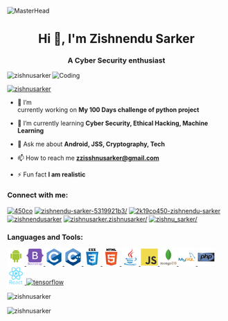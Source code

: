 ![MasterHead](https://media-exp2.licdn.com/dms/image/C5112AQF9a-hvzWn8uA/article-cover_image-shrink_600_2000/0/1574956586430?e=1663200000&v=beta&t=MC4wANQX8uIgE5pKU44_jzotKp80TV43db02OgUM6jE)
<h1 align="center">Hi 👋, I'm Zishnendu Sarker</h1>
<h3 align="center">A Cyber Security enthusiast</h3>
<img align="right" alt="Coding" width="400" height="70" src="https://i.gifer.com/Pxws.gif">

<p align="left"> <img src="https://komarev.com/ghpvc/?username=zishnusarker&label=Profile%20views&color=0e75b6&style=flat" alt="zishnusarker" /> </p>

<p align="left"> <a href="https://github.com/ryo-ma/github-profile-trophy"><img src="https://github-profile-trophy.vercel.app/?username=zishnusarker" alt="zishnusarker" /></a> </p>

- 🔭 I’m currently working on **My 100 Days challenge of python project**

- 🌱 I’m currently learning **Cyber Security, Ethical Hacking, Machine Learning**

- 💬 Ask me about **Android, JSS, Cryptography, Tech**

- 📫 How to reach me **zzisshnusarker@gmail.com**

- ⚡ Fun fact **I am realistic**

<h3 align="left">Connect with me:</h3>
<p align="left">
<a href="https://twitter.com/450co" target="blank"><img align="center" src="https://raw.githubusercontent.com/rahuldkjain/github-profile-readme-generator/master/src/images/icons/Social/twitter.svg" alt="450co" height="30" width="40" /></a>
<a href="https://linkedin.com/in/zishnendu-sarker-5319921b3/" target="blank"><img align="center" src="https://raw.githubusercontent.com/rahuldkjain/github-profile-readme-generator/master/src/images/icons/Social/linked-in-alt.svg" alt="zishnendu-sarker-5319921b3/" height="30" width="40" /></a>
<a href="https://stackoverflow.com/users/2k19co450-zishnendu-sarker" target="blank"><img align="center" src="https://raw.githubusercontent.com/rahuldkjain/github-profile-readme-generator/master/src/images/icons/Social/stack-overflow.svg" alt="2k19co450-zishnendu-sarker" height="30" width="40" /></a>
<a href="https://kaggle.com/zishnendusarker" target="blank"><img align="center" src="https://raw.githubusercontent.com/rahuldkjain/github-profile-readme-generator/master/src/images/icons/Social/kaggle.svg" alt="zishnendusarker" height="30" width="40" /></a>
<a href="https://fb.com/zishnusarker.zishnusarker/" target="blank"><img align="center" src="https://raw.githubusercontent.com/rahuldkjain/github-profile-readme-generator/master/src/images/icons/Social/facebook.svg" alt="zishnusarker.zishnusarker/" height="30" width="40" /></a>
<a href="https://instagram.com/zishnu_sarker/" target="blank"><img align="center" src="https://raw.githubusercontent.com/rahuldkjain/github-profile-readme-generator/master/src/images/icons/Social/instagram.svg" alt="zishnu_sarker/" height="30" width="40" /></a>
</p>

<h3 align="left">Languages and Tools:</h3>
<p align="left"> <a href="https://developer.android.com" target="_blank" rel="noreferrer"> <img src="https://raw.githubusercontent.com/devicons/devicon/master/icons/android/android-original-wordmark.svg" alt="android" width="40" height="40"/> </a> <a href="https://getbootstrap.com" target="_blank" rel="noreferrer"> <img src="https://raw.githubusercontent.com/devicons/devicon/master/icons/bootstrap/bootstrap-plain-wordmark.svg" alt="bootstrap" width="40" height="40"/> </a> <a href="https://www.cprogramming.com/" target="_blank" rel="noreferrer"> <img src="https://raw.githubusercontent.com/devicons/devicon/master/icons/c/c-original.svg" alt="c" width="40" height="40"/> </a> <a href="https://www.w3schools.com/cpp/" target="_blank" rel="noreferrer"> <img src="https://raw.githubusercontent.com/devicons/devicon/master/icons/cplusplus/cplusplus-original.svg" alt="cplusplus" width="40" height="40"/> </a> <a href="https://www.w3schools.com/css/" target="_blank" rel="noreferrer"> <img src="https://raw.githubusercontent.com/devicons/devicon/master/icons/css3/css3-original-wordmark.svg" alt="css3" width="40" height="40"/> </a> <a href="https://www.w3.org/html/" target="_blank" rel="noreferrer"> <img src="https://raw.githubusercontent.com/devicons/devicon/master/icons/html5/html5-original-wordmark.svg" alt="html5" width="40" height="40"/> </a> <a href="https://www.java.com" target="_blank" rel="noreferrer"> <img src="https://raw.githubusercontent.com/devicons/devicon/master/icons/java/java-original.svg" alt="java" width="40" height="40"/> </a> <a href="https://developer.mozilla.org/en-US/docs/Web/JavaScript" target="_blank" rel="noreferrer"> <img src="https://raw.githubusercontent.com/devicons/devicon/master/icons/javascript/javascript-original.svg" alt="javascript" width="40" height="40"/> </a> <a href="https://www.mongodb.com/" target="_blank" rel="noreferrer"> <img src="https://raw.githubusercontent.com/devicons/devicon/master/icons/mongodb/mongodb-original-wordmark.svg" alt="mongodb" width="40" height="40"/> </a> <a href="https://www.mysql.com/" target="_blank" rel="noreferrer"> <img src="https://raw.githubusercontent.com/devicons/devicon/master/icons/mysql/mysql-original-wordmark.svg" alt="mysql" width="40" height="40"/> </a> <a href="https://www.php.net" target="_blank" rel="noreferrer"> <img src="https://raw.githubusercontent.com/devicons/devicon/master/icons/php/php-original.svg" alt="php" width="40" height="40"/> </a> <a href="https://reactjs.org/" target="_blank" rel="noreferrer"> <img src="https://raw.githubusercontent.com/devicons/devicon/master/icons/react/react-original-wordmark.svg" alt="react" width="40" height="40"/> </a> <a href="https://www.tensorflow.org" target="_blank" rel="noreferrer"> <img src="https://www.vectorlogo.zone/logos/tensorflow/tensorflow-icon.svg" alt="tensorflow" width="40" height="40"/> </a> </p>

<p><img align="center" src="https://github-readme-stats.vercel.app/api/top-langs?username=zishnusarker&show_icons=true&locale=en&layout=compact" alt="zishnusarker" /></p>

<p><img align="center" src="https://github-readme-streak-stats.herokuapp.com/?user=zishnusarker&" alt="zishnusarker" /></p>
